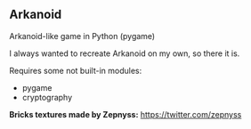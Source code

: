 ## Arkanoid
Arkanoid-like game in Python (pygame)

I always wanted to recreate Arkanoid on my own, so there it is.

Requires some not built-in modules:
- pygame
- cryptography

**Bricks textures made by Zepnyss:**
https://twitter.com/zepnyss
